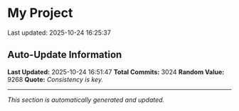 # My Project


Last updated: 2025-10-24 16:25:37























































































































































































































































































































































































































































































































































































































































































































































































































































































































































































































































































































































































































































































































































































































































































































































































































































































































































































































































































































































































































































































































































































































































































































































































































































































































































































































































































































































































































































































































































































































































































































































































































































































































































































































































































































































## Auto-Update Information

**Last Updated:** 2025-10-24 16:51:47
**Total Commits:** 3024
**Random Value:** 9268
**Quote:** _Consistency is key._

---
_This section is automatically generated and updated._